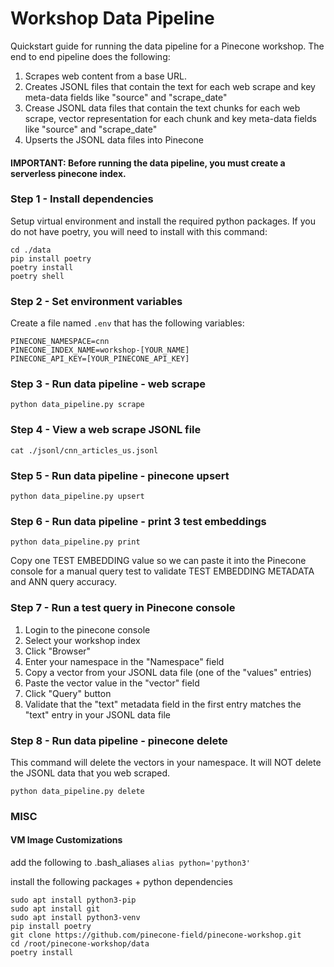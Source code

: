 # Workshop Data Pipeline
Quickstart guide for running the data pipeline for a Pinecone workshop. The end to end pipeline does the following:

1. Scrapes web content from a base URL.
1. Creates JSONL files that contain the text for each web scrape and key meta-data fields like "source" and "scrape_date"
1. Crease JSONL data files that contain the text chunks for each web scrape, vector representation for each chunk and key meta-data fields like "source" and "scrape_date"
1. Upserts the JSONL data files into Pinecone

#### IMPORTANT: Before running the data pipeline, you must create a serverless pinecone index.

### Step 1 - Install dependencies

Setup virtual environment and install the required python packages. If you do not have poetry, you will need to install
with this command:

```
cd ./data
pip install poetry
poetry install
poetry shell
```

### Step 2 - Set environment variables
Create a file named ```.env``` that has the following variables:

```
PINECONE_NAMESPACE=cnn
PINECONE_INDEX_NAME=workshop-[YOUR_NAME]
PINECONE_API_KEY=[YOUR_PINECONE_API_KEY]
```

### Step 3 - Run data pipeline - web scrape

```
python data_pipeline.py scrape
```

### Step 4 - View a web scrape JSONL file

```
cat ./jsonl/cnn_articles_us.jsonl
```

### Step 5 - Run data pipeline - pinecone upsert

```
python data_pipeline.py upsert
```

### Step 6 - Run data pipeline - print 3 test embeddings

```
python data_pipeline.py print
```

Copy one TEST EMBEDDING value so we can paste it into the Pinecone console for a manual query test
to validate TEST EMBEDDING METADATA and ANN query accuracy.

### Step 7 - Run a test query in Pinecone console

1. Login to the pinecone console
1. Select your workshop index
1. Click "Browser"
1. Enter your namespace in the "Namespace" field
1. Copy a vector from your JSONL data file (one of the "values" entries)
1. Paste the vector value in the "vector" field
1. Click "Query" button
1. Validate that the "text" metadata field in the first entry matches the "text" entry in your JSONL data file

### Step 8 - Run data pipeline - pinecone delete

This command will delete the vectors in your namespace. It will NOT delete the JSONL data that you web scraped. 

```
python data_pipeline.py delete
```

### MISC

#### VM Image Customizations

add the following to .bash_aliases
``` alias python='python3' ```

install the following packages + python dependencies
```
sudo apt install python3-pip
sudo apt install git
sudo apt install python3-venv
pip install poetry
git clone https://github.com/pinecone-field/pinecone-workshop.git 
cd /root/pinecone-workshop/data
poetry install
```
